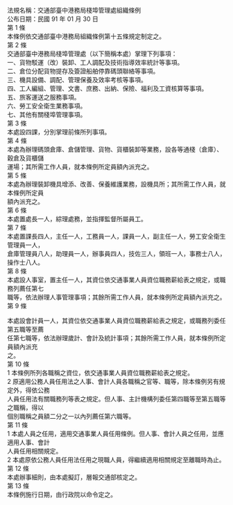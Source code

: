 法規名稱：交通部臺中港務局棧埠管理處組織條例  
公布日期：民國 91 年 01 月 30 日  
第 1 條  
本條例依交通部臺中港務局組織條例第十五條規定制定之。  
第 2 條  
交通部臺中港務局棧埠管理處（以下簡稱本處）掌理下列事項：  
一、貨物駁運（改）裝卸、工人調配及技術指導效率統計等事項。  
二、倉位分配貨物提存及簽證船舶停靠碼頭聯絡等事項。  
三、機具設備、調配、管理保養及效率考核等事項。  
四、工人編組、管理、文書、庶務、出納、保險、福利及工資核算等事項。  
五、旅客運送之服務事項。  
六、勞工安全衛生業務事項。  
七、其他有關棧埠管理事項。  
第 3 條  
本處設四課，分別掌理前條所列事項。  
第 4 條  
本處為辦理碼頭倉庫、倉儲管理、貨物、貨櫃裝卸等業務，設各等通棧（倉庫）、穀倉及貨櫃儲  
運場；其所需工作人員，就本條例所定員額內派充之。  
第 5 條  
本處為辦理裝卸機具增添、改善、保養維護業務，設機具所；其所需工作人員，就本條例所定員  
額內派充之。  
第 6 條  
本處置處長一人，綜理處務，並指揮監督所屬員工。  
第 7 條  
本處置課長四人，主任一人，工務員一人，課員一人，副主任一人，勞工安全衛生管理員一人，  
倉庫管理員八人，助理員一人，辦事員四人，技佐三人，領班一人，事務士八人，操作士八人。  
第 8 條  
本處設人事室，置主任一人，其資位依交通事業人員資位職務薪給表之規定，或職務列薦任第七  
職等，依法辦理人事管理事項；其餘所需工作人員，就本條例所定員額內派充之。  
第 9 條  


本處設會計員一人，其資位依交通事業人員資位職務薪給表之規定，或職務列委任第五職等至薦  
任第七職等，依法辦理歲計、會計及統計事項；其餘所需工作人員，就本條例所定員額內派充  
之。  
第 10 條  
1 本條例所列各職稱之資位，依交通事業人員資位職務薪給表之規定。  
2 原適用公務人員任用法之人事、會計人員各職稱之官等、職等，除本條例另有規定外，得依公務  
人員任用法有關職務列等表之規定。但人事、主計機構列委任第四職等至第五職等之職稱，得以  
個別職稱之員額二分之一以內列薦任第六職等。  
第 11 條  
1 本處人員之任用，適用交通事業人員任用條例。但人事、會計人員之任用，並應適用人事、會計  
人員任用相關規定。  
2 本處原依公務人員任用法任用之現職人員，得繼續適用相關規定至離職時為止。  
第 12 條  
本處辦事細則，由本處擬訂，層報交通部核定之。  
第 13 條  
本條例施行日期，由行政院以命令定之。  


